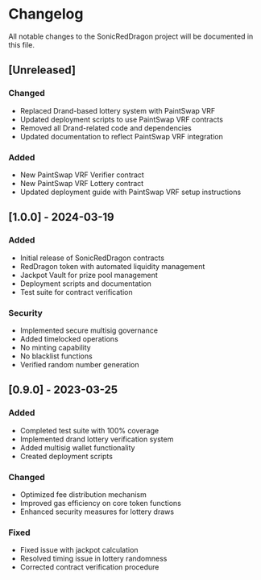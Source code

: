 # Changelog

All notable changes to the SonicRedDragon project will be documented in this file.

## [Unreleased]

### Changed
- Replaced Drand-based lottery system with PaintSwap VRF
- Updated deployment scripts to use PaintSwap VRF contracts
- Removed all Drand-related code and dependencies
- Updated documentation to reflect PaintSwap VRF integration

### Added
- New PaintSwap VRF Verifier contract
- New PaintSwap VRF Lottery contract
- Updated deployment guide with PaintSwap VRF setup instructions

## [1.0.0] - 2024-03-19

### Added
- Initial release of SonicRedDragon contracts
- RedDragon token with automated liquidity management
- Jackpot Vault for prize pool management
- Deployment scripts and documentation
- Test suite for contract verification

### Security
- Implemented secure multisig governance
- Added timelocked operations
- No minting capability
- No blacklist functions
- Verified random number generation

## [0.9.0] - 2023-03-25

### Added
- Completed test suite with 100% coverage
- Implemented drand lottery verification system
- Added multisig wallet functionality
- Created deployment scripts

### Changed
- Optimized fee distribution mechanism
- Improved gas efficiency on core token functions
- Enhanced security measures for lottery draws

### Fixed
- Fixed issue with jackpot calculation
- Resolved timing issue in lottery randomness
- Corrected contract verification procedure 